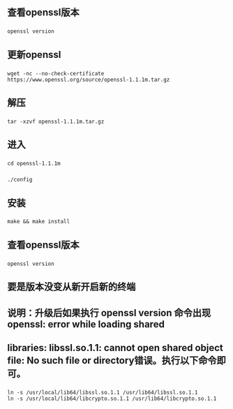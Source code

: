 ## 查看openssl版本

###
	openssl version
###

## 更新openssl

###
	wget -nc --no-check-certificate https://www.openssl.org/source/openssl-1.1.1m.tar.gz
###

## 解压
###
	tar -xzvf openssl-1.1.1m.tar.gz
###

## 进入

###
	cd openssl-1.1.1m
###
	./config
###
## 安装
###
	make && make install
###

## 查看openssl版本

###
	openssl version
###
## 要是版本没变从新开启新的终端

## 说明：升级后如果执行 openssl version 命令出现openssl: error while loading shared 
## libraries: libssl.so.1.1: cannot open shared object file: No such file or directory错误。执行以下命令即可。

###
	ln -s /usr/local/lib64/libssl.so.1.1 /usr/lib64/libssl.so.1.1
	ln -s /usr/local/lib64/libcrypto.so.1.1 /usr/lib64/libcrypto.so.1.1
###
